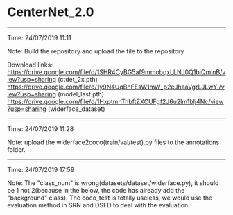 # CenterNet_2.0
--------------------------------

Time: 24/07/2019 11:11

Note: Build the repository and upload the file to the repository

Download links: https://drive.google.com/file/d/1SHR4CyBG5af9mmobqxLLNJ0Q1biQminB/view?usp=sharing  (ctdet_2x.pth)
                https://drive.google.com/file/d/1y9N4UqBhFEsW1mW_p2eJhaaVgrLJLwYl/view?usp=sharing  (model_last.pth)
                https://drive.google.com/file/d/1HxptmnTnbftZXCUFgf2J6u2lm1bIj4Nc/view?usp=sharing  (widerface_dataset)

--------------------------------

Time: 24/07/2019 11:28

Note: upload the widerface2coco(train/val/test).py files to the annotations folder.

--------------------------------

Time: 24/07/2019 17:59

Note: The "class_num" is wrong(datasets/dataset/widerface.py), it should be 1 not 2(because in the below, the code has
already add the "background" class).
          The coco_test is totally useless, we would use the evaluation method in SRN and DSFD to deal with the evaluation.

